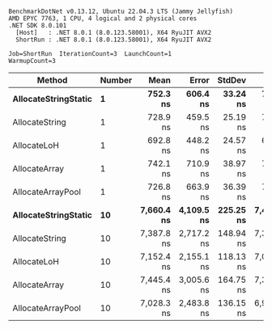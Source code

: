 ```

BenchmarkDotNet v0.13.12, Ubuntu 22.04.3 LTS (Jammy Jellyfish)
AMD EPYC 7763, 1 CPU, 4 logical and 2 physical cores
.NET SDK 8.0.101
  [Host]   : .NET 8.0.1 (8.0.123.58001), X64 RyuJIT AVX2
  ShortRun : .NET 8.0.1 (8.0.123.58001), X64 RyuJIT AVX2

Job=ShortRun  IterationCount=3  LaunchCount=1  
WarmupCount=3  

```
| Method               | Number | Mean       | Error      | StdDev    | Min        | Max        | Gen0   | Gen1   | Allocated |
|--------------------- |------- |-----------:|-----------:|----------:|-----------:|-----------:|-------:|-------:|----------:|
| **AllocateStringStatic** | **1**      |   **752.3 ns** |   **606.4 ns** |  **33.24 ns** |   **714.0 ns** |   **773.0 ns** | **0.0124** | **0.0114** |   **1.02 KB** |
| AllocateString       | 1      |   728.9 ns |   459.5 ns |  25.19 ns |   708.7 ns |   757.1 ns | 0.0124 | 0.0114 |   1.02 KB |
| AllocateLoH          | 1      |   692.8 ns |   448.2 ns |  24.57 ns |   671.1 ns |   719.5 ns | 0.0124 | 0.0114 |   1.02 KB |
| AllocateArray        | 1      |   742.1 ns |   710.9 ns |  38.97 ns |   700.0 ns |   776.9 ns | 0.0124 | 0.0114 |   1.02 KB |
| AllocateArrayPool    | 1      |   726.8 ns |   663.9 ns |  36.39 ns |   700.3 ns |   768.2 ns | 0.0124 | 0.0114 |   1.02 KB |
| **AllocateStringStatic** | **10**     | **7,660.4 ns** | **4,109.5 ns** | **225.25 ns** | **7,417.1 ns** | **7,861.8 ns** | **0.1221** | **0.1144** |  **10.23 KB** |
| AllocateString       | 10     | 7,387.8 ns | 2,717.2 ns | 148.94 ns | 7,300.3 ns | 7,559.8 ns | 0.1221 | 0.1144 |  10.23 KB |
| AllocateLoH          | 10     | 7,152.4 ns | 2,155.1 ns | 118.13 ns | 7,075.1 ns | 7,288.4 ns | 0.1221 | 0.1144 |  10.23 KB |
| AllocateArray        | 10     | 7,445.4 ns | 3,005.6 ns | 164.75 ns | 7,337.2 ns | 7,635.0 ns | 0.1221 | 0.1144 |  10.23 KB |
| AllocateArrayPool    | 10     | 7,028.3 ns | 2,483.8 ns | 136.15 ns | 6,938.6 ns | 7,184.9 ns | 0.1221 | 0.1144 |  10.23 KB |
